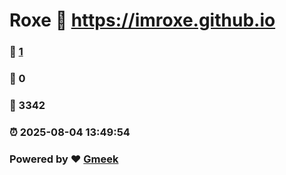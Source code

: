 # Roxe :link: https://imroxe.github.io 
### :page_facing_up: [1](https://imroxe.github.io/tag.html) 
### :speech_balloon: 0 
### :hibiscus: 3342 
### :alarm_clock: 2025-08-04 13:49:54 
### Powered by :heart: [Gmeek](https://github.com/Meekdai/Gmeek)
